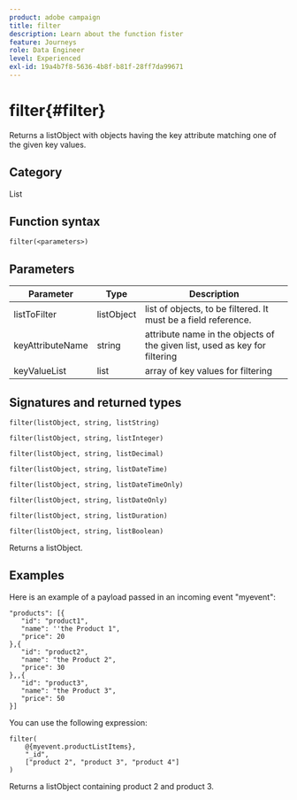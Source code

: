 ```yaml
---
product: adobe campaign
title: filter
description: Learn about the function fister
feature: Journeys
role: Data Engineer
level: Experienced
exl-id: 19a4b7f8-5636-4b8f-b81f-28ff7da99671
---
```

# filter{#filter}

Returns a listObject with objects having the key attribute matching one of the given key values.

## Category

List

## Function syntax

`filter(<parameters>)`

## Parameters	

| Parameter | Type             | Description             |
|-----------|------------------|------------------|
| listToFilter | listObject | list of objects, to be filtered. It must be a field reference. |
| keyAttributeName | string | attribute name in the objects of the given list, used as key for filtering |
| keyValueList | list | array of key values for filtering |

## Signatures and returned types

`filter(listObject, string, listString)`

`filter(listObject, string, listInteger)`

`filter(listObject, string, listDecimal)`

`filter(listObject, string, listDateTime)`

`filter(listObject, string, listDateTimeOnly)`

`filter(listObject, string, listDateOnly)`

`filter(listObject, string, listDuration)`

`filter(listObject, string, listBoolean)`

Returns a listObject.

## Examples

Here is an example of a payload passed in an incoming event "myevent":

```
"products": [{
   "id": "product1",
   "name": ''the Product 1",
   "price": 20
},{
   "id": "product2",
   "name": "the Product 2",
   "price": 30
},,{
   "id": "product3",
   "name": "the Product 3",
   "price": 50
}]
```

You can use the following expression:

```
filter(
	@{myevent.productListItems},
	"_id",
	["product 2", "product 3", "product 4"]
)
```

Returns a listObject containing product 2 and product 3. 
